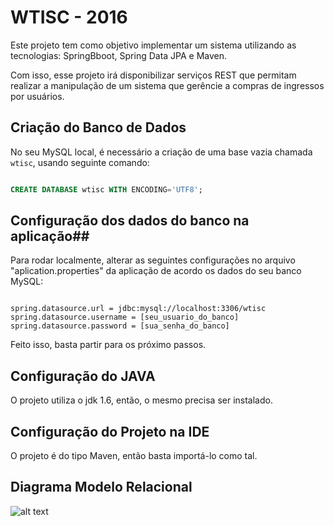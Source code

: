 # WTISC - 2016

Este projeto tem como objetivo implementar um sistema utilizando as tecnologias: SpringBboot, Spring Data JPA e Maven.

Com isso, esse projeto irá disponibilizar serviços REST que permitam realizar a manipulação de um sistema que gerêncie a compras de ingressos por usuários.

## Criação do Banco de Dados ##

No seu MySQL local, é necessário a criação de uma base vazia chamada `wtisc`, usando seguinte comando:

```sql

CREATE DATABASE wtisc WITH ENCODING='UTF8';

```


## Configuração dos dados do banco na aplicação##

Para rodar localmente, alterar as seguintes configurações no arquivo "aplication.properties" da aplicação de acordo os dados do seu banco MySQL:
```code

spring.datasource.url = jdbc:mysql://localhost:3306/wtisc
spring.datasource.username = [seu_usuario_do_banco]
spring.datasource.password = [sua_senha_do_banco]

```

Feito isso, basta partir para os próximo passos.


## Configuração do JAVA ##

O projeto utiliza o jdk 1.6, então, o mesmo precisa ser instalado.


## Configuração do Projeto na IDE ##

O projeto é do tipo Maven, então basta importá-lo como tal.

## Diagrama Modelo Relacional ##

![alt text](https://www.assembla.com/spaces/modelo_projeto_uml/documents/aiTcRQKp4r3OiPeJe5aVNr/download/aiTcRQKp4r3OiPeJe5aVNr "Logo Title Text 1")

